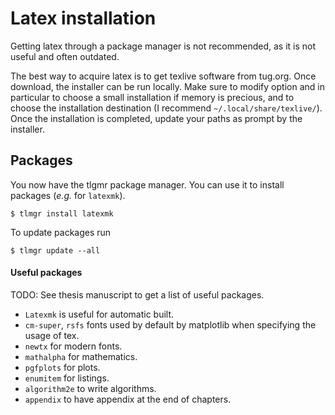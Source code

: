 # Latex installation

Getting latex through a package manager is not recommended, as it is not useful and often outdated.

The best way to acquire latex is to get texlive software from tug.org.
Once download, the installer can be run locally.
Make sure to modify option and in particular to choose a small installation if memory is precious, and to choose the installation destination (I recommend `~/.local/share/texlive/`).
Once the installation is completed, update your paths as prompt by the installer.

## Packages
You now have the tlgmr package manager.
You can use it to install packages (*e.g.* for `latexmk`).
```shell
$ tlmgr install latexmk
```
To update packages run
```shell
$ tlmgr update --all
```

#### Useful packages
TODO: See thesis manuscript to get a list of useful packages.
- `Latexmk` is useful for automatic built.
- `cm-super`, `rsfs` fonts used by default by matplotlib when specifying the usage of tex.
- `newtx` for modern fonts.
- `mathalpha` for mathematics.
- `pgfplots` for plots.
- `enumitem` for listings.
- `algorithm2e` to write algorithms.
- `appendix` to have appendix at the end of chapters.
